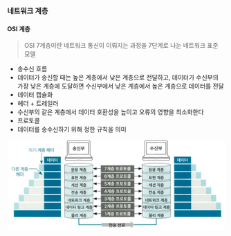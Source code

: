 ### 네트워크 계층
#### OSI 계층
> OSI 7계층이란 네트워크 통신이 이뤄지는 과정을 7단계로 나눈 네트워크 표준 모델

* 송수신 흐름
 * 데이터가 송신할 때는 높은 계층에서 낮은 계층으로 전달하고, 데이터가 수신부의 가장 낮은 계층에 도달하면 수신부에서 낮은 계층에서 높은 계층으로 데이터를 전달
* 데이터 캡슐화
 * 헤더 + 트레일러
 * 수신부의 같은 계층에서 데이터 호환성을 높이고 오류의 영향을 최소화한다
* 프로토콜
 * 데이터를 송수신하기 위해 정한 규칙을 의미

![OSI7 계층 전체구조](image.png)